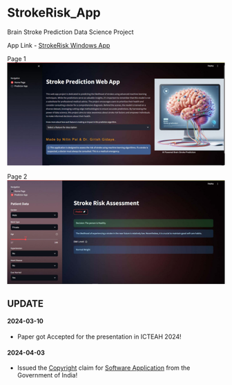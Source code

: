 # StrokeRisk_App
Brain Stroke Prediction Data Science Project

App Link - [StrokeRisk Windows App](https://drive.google.com/file/d/1jOo2tW9kZqtIweRbTol3oIPQd_Re49Iy/view?usp=sharing)


Page 1 
![cap1](https://github.com/palnitin24/StrokeRisk_App/blob/main/Assets/cap1.JPG)

Page 2
![cap2](https://github.com/palnitin24/StrokeRisk_App/blob/main/Assets/cap2.JPG)


## UPDATE
#### 2024-03-10
- Paper got Accepted for the presentation in ICTEAH 2024!

#### 2024-04-03
- Issued the [Copyright](https://github.com/palnitin24/StrokeRisk_App/blob/main/AppCode_Copyright.pdf) claim for [Software Application](https://drive.google.com/file/d/1jOo2tW9kZqtIweRbTol3oIPQd_Re49Iy/view?usp=sharing) from the Government of India!
